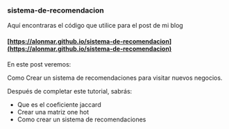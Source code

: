 ### sistema-de-recomendacion
Aquí encontraras el código que utilice para el post de mi blog
#### [https://alonmar.github.io/sistema-de-recomendacion](https://alonmar.github.io/sistema-de-recomendacion)

   En este post veremos:

   Como Crear un sistema de recomendaciones para visitar nuevos negocios.

   Después de completar este tutorial, sabrás:

   -   Que es el coeficiente jaccard
   -   Crear una matriz one hot
   -   Como crear un sistema de recomendaciones
